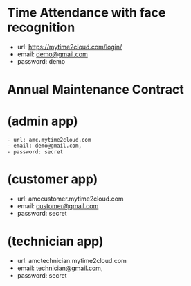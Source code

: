 # Time Attendance with face recognition
  - url: https://mytime2cloud.com/login/
  - email: demo@gmail.com
  - password: demo
      
# Annual Maintenance Contract
  # (admin app) 
    - url: amc.mytime2cloud.com 
    - email: demo@gmail.com, 
    - password: secret
    
# (customer app)
  - url: amccustomer.mytime2cloud.com 
  - email: customer@gmail.com
  - password: secret

# (technician app)
  - url: amctechnician.mytime2cloud.com
  - email: technician@gmail.com, 
  - password: secret

